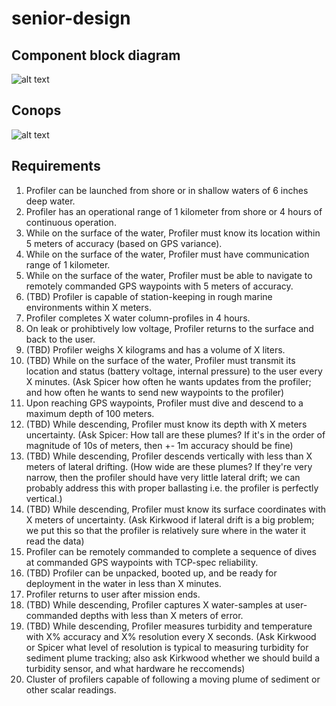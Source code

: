 # senior-design
## Component block diagram
![alt text](https://github.com/jeffrey-ke/senior-design/blob/main/documentation/Component%20block%20diagram.png?raw=true)

## Conops
![alt text](https://github.com/jeffrey-ke/senior-design/blob/main/documentation/multi-robot%20conops.png?raw=true)
## Requirements

1. Profiler can be launched from shore or in shallow waters of 6 inches deep water.
2. Profiler has an operational range of 1 kilometer from shore or 4 hours of continuous operation.
3. While on the surface of the water, Profiler must know its location within 5 meters of accuracy (based on GPS variance).
4. While on the surface of the water, Profiler must have communication range of 1 kilometer.
5. While on the surface of the water, Profiler must be able to navigate to remotely commanded GPS waypoints with 5 meters of accuracy.
6. (TBD) Profiler is capable of station-keeping in rough marine environments within X meters. 
7. Profiler completes X water column-profiles in 4 hours.
8. On leak or prohibtively low voltage, Profiler returns to the surface and back to the user.
9. (TBD) Profiler weighs X kilograms and has a volume of X liters.
10. (TBD) While on the surface of the water, Profiler must transmit its location and status (battery voltage, internal pressure) to the user every X minutes. (Ask Spicer how often he wants updates from the profiler; and how often he wants to send new waypoints to the profiler)
11. Upon reaching GPS waypoints, Profiler must dive and descend to a maximum depth of 100 meters.
12. (TBD) While descending, Profiler must know its depth with X meters uncertainty. (Ask Spicer: How tall are these plumes? If it's in the order of magnitude of 10s of meters, then +- 1m accuracy should be fine)
13. (TBD) While descending, Profiler descends vertically with less than X meters of lateral drifting. (How wide are these plumes? If they're very narrow, then the profiler should have very little lateral drift; we can probably address this with proper ballasting i.e. the profiler is perfectly vertical.)
14. (TBD) While descending, Profiler must know its surface coordinates with X meters of uncertainty. (Ask Kirkwood if lateral drift is a big problem; we put this so that the profiler is relatively sure where in the water it read the data)
15. Profiler can be remotely commanded to complete a sequence of dives at commanded GPS waypoints with TCP-spec reliability.
16. (TBD) Profiler can be unpacked, booted up, and be ready for deployment in the water in less than X minutes.
17. Profiler returns to user after mission ends.
18. (TBD) While descending, Profiler captures X water-samples at user-commanded depths with less than X meters of error.
19. (TBD) While descending, Profiler measures turbidity and temperature with X% accuracy and X% resolution every X seconds. (Ask Kirkwood or Spicer what level of resolution is typical to measuring turbidity for sediment plume tracking; also ask Kirkwood whether we should build a turbidity sensor, and what hardware he reccomends)
20. Cluster of profilers capable of following a moving plume of sediment or other scalar readings.
  
